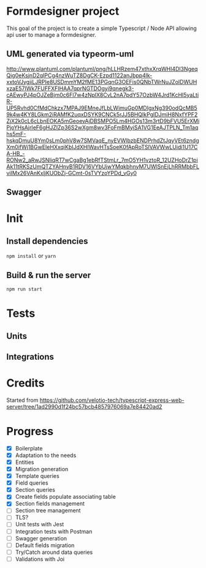 # Formdesigner project

This goal of the project is to create a simple Typescript / Node API allowing api user to manage a formdesigner.

## UML generated via typeorm-uml

http://www.plantuml.com/plantuml/png/hLLHRzem47xthxXrqWHI4Dl3NgeqQig0eKsjnD2qIPCg4nzWuTZ8DgCK-Ezpd1122anJbpp4lk-xxtoVJygjiLJRPIe8USDmmYM2fME13PGqnG3OEFis0QNbTWrNuJZoIDWUHxzaE57IWk7FUFFXFIHAA7qprNGTDOgyi9qnegk3-cAEwyPJ4pOJZeBjm0c6Fl7w4zNplX8CvL2nA7pdY57OzbW4Jrd1KcHI5yaLtiR-UP5Rvhd0CfMdChkzx7MPAJ9EMneJfLbLWimuGp0MDIgxNg390odQcMB59k4w4KY8LGkm2iRAMfK2uqxDSYK9CNCk5rJJ5BHQIkPgIDJmiH8NxfYPF2ZjX2k0cL6cLbnEOKA5mGeoevAjDBSMPO5Lm4HGOs13m3rtD9bFVU5ErXMiPjoYHsAjrIeF6gHJZIZp36S2wXgm8wv3FoFmBMyiSA1VG1EeAJTPLN_Tm1aqhs5mF-hskqDmuU8Ym0sLm0phV8w7SMVaqE_nyEVWlbzbENDPrhdZtJqyVEt6zndgXm0ifWj1BGwEIeHXxqiKbIJdXHlWavHTsSoeK0fApRoTSlVAVWwLUjdi1U17CA-HB_-RONw2_aRwJSNIiqRT7wCgaBg1ebRfTStmLr_7mO5YH1vztoR_12UZHoDrZ1piAk11tRKSzUmQTZYAHnyB1RDV16VYbUjwYMqkbhnyM7UWlSnEjLhRRMbbFLviIMx26VAnKxljKUObZj-GCmt-0sTVYzoYPDd_vGy0

## Swagger

# Init

## Install dependencies

```npm install``` or ```yarn```


## Build & run the server

```npm run start```


# Tests

## Units

## Integrations


# Credits

Started from https://github.com/velotio-tech/typescript-express-web-server/tree/1ad2990d1f24bc57bcb4857976069a7e84420ad2

# Progress

- [x] Boilerplate
- [x] Adaptation to the needs
- [x] Entities
- [x] Migration generation
- [x] Template queries
- [x] Field queries
- [x] Section queries
- [x] Create fields populate associating table
- [x] Section fields management
- [ ] Section tree management
- [ ] TLS?
- [ ] Unit tests with Jest
- [ ] Integration tests with Postman
- [ ] Swagger generation
- [ ] Default fields migration
- [ ] Try/Catch around data queries
- [ ] Validations with Joi